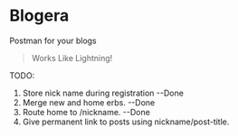 Blogera
=======

Postman for your blogs

> Works Like Lightning!

TODO:
1) Store nick name during registration --Done
2) Merge new and home erbs. --Done
3) Route home to /nickname. --Done
4) Give permanent link to posts using nickname/post-title.

